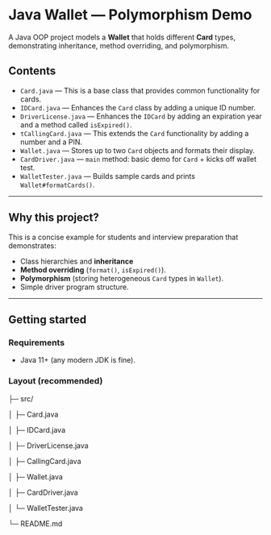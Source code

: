 # Java Wallet — Polymorphism Demo

A Java OOP project models a **Wallet** that holds different **Card** types, demonstrating inheritance, method overriding, and polymorphism.

## Contents

- `Card.java` — This is a base class that provides common functionality for cards.
- `IDCard.java` — Enhances the `Card` class by adding a unique ID number.
- `DriverLicense.java` — Enhances the `IDCard` by adding an expiration year and a method called `isExpired()`.
- `tCallingCard.java` — This extends the `Card` functionality by adding a number and a PIN.
- `Wallet.java` — Stores up to two `Card` objects and formats their display. 
- `CardDriver.java` — `main` method: basic demo for `Card` + kicks off wallet test.
- `WalletTester.java` — Builds sample cards and prints `Wallet#formatCards()`.

---

## Why this project?

This is a concise example for students and interview preparation that demonstrates:
- Class hierarchies and **inheritance**
- **Method overriding** (`format()`, `isExpired()`).
- **Polymorphism** (storing heterogeneous `Card` types in `Wallet`).
- Simple driver program structure.

---

## Getting started

### Requirements
- Java 11+ (any modern JDK is fine).

### Layout (recommended)

├─ src/

│ ├─ Card.java

│ ├─ IDCard.java

│ ├─ DriverLicense.java

│ ├─ CallingCard.java

│ ├─ Wallet.java

│ ├─ CardDriver.java

│ └─ WalletTester.java

└─ README.md
